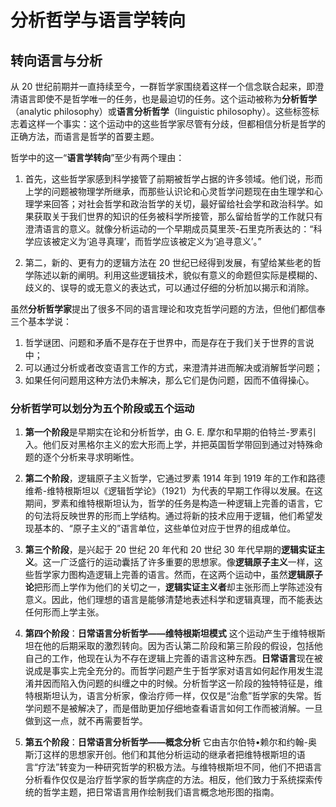 # 分析哲学与语言学转向

## 转向语言与分析

从 20 世纪前期并一直持续至今，一群哲学家围绕着这样一个信念联合起来，即澄清语言即使不是哲学唯一的任务，也是最迫切的任务。这个运动被称为**分析哲学**（analytic philosophy）或**语言分析哲学**（linguistic philosophy）。这些标签标志着这样一个事实：这个运动中的这些哲学家尽管有分歧，但都相信分析是哲学的正确方法，而语言是哲学的首要主题。

哲学中的这一“**语言学转向**”至少有两个理由：

1. 首先，这些哲学家感到科学接管了前期被哲学占据的许多领域。他们说，形而上学的问题被物理学所继承，而那些认识论和心灵哲学问题现在由生理学和心理学来回答；对社会哲学和政治哲学的关切，最好留给社会学和政治科学。如果获取关于我们世界的知识的任务被科学所接管，那么留给哲学的工作就只有澄清语言的意义。就像分析运动的一个早期成员莫里茨-石里克所表达的：“科学应该被定义为‘追寻真理’，而哲学应该被定义为‘追寻意义’。”

2. 第二，新的、更有力的逻辑方法在 20 世纪已经得到发展，有望给某些老的哲学陈述以新的阐明。利用这些逻辑技术，貌似有意义的命题但实际是模糊的、歧义的、误导的或无意义的表达式，可以通过仔细的分析加以揭示和消除。

虽然**分析哲学家**提出了很多不同的语言理论和攻克哲学问题的方法，但他们都信奉三个基本学说：

1. 哲学谜团、问题和矛盾不是存在于世界中，而是存在于我们关于世界的言说中；
2. 可以通过分析或者改变语言工作的方式，来澄清并进而解决或消解哲学问题；
3. 如果任何问题用这种方法仍未解决，那么它们是伪问题，因而不值得操心。

### 分析哲学可以划分为五个阶段或五个运动

1. **第一个阶段**是早期实在论和分析哲学，由 G. E. 摩尔和早期的伯特兰-罗素引入。他们反对黑格尔主义的宏大形而上学，并把英国哲学带回到通过对特殊命题的逐个分析来寻求明晰性。

2. **第二个阶段**，逻辑原子主义哲学，它通过罗素 1914 年到 1919 年的工作和路德维希-维特根斯坦以《逻辑哲学论》（1921）为代表的早期工作得以发展。在这期间，罗素和维特根斯坦认为，哲学的任务是构造一种逻辑上完善的语言，它的句法将反映世界的形而上学结构。通过将新的技术应用于逻辑，他们希望发现基本的、“原子主义的”语言单位，这些单位对应于世界的组成单位。

3. **第三个阶段**，是兴起于 20 世纪 20 年代和 20 世纪 30 年代早期的**逻辑实证主义**。这一广泛盛行的运动囊括了许多重要的思想家。像**逻辑原子主义**一样，这些哲学家力图构造逻辑上完善的语言。然而，在这两个运动中，虽然**逻辑原子论**把形而上学作为他们的关切之一，**逻辑实证主义者**却主张形而上学陈述没有意义。因此，他们理想的语言是能够清楚地表述科学和逻辑真理，而不能表达任何形而上学主张。

4. **第四个阶段**：**日常语言分析哲学——维特根斯坦模式**
   这个运动产生于维特根斯坦在他的后期采取的激烈转向。因为否认第二阶段和第三阶段的假设，包括他自己的工作，他现在认为不存在逻辑上完善的语言这种东西。**日常语言**现在被说成是事实上完全充分的。而哲学问题产生于哲学家对语言如何起作用发生混淆并因而陷入伪问题的纠缠之中的时候。分析哲学这一阶段的独特特征是，维特根斯坦认为，语言分析家，像治疗师一样，仅仅是“治愈”哲学家的失常。哲学问题不是被解决了，而是借助更加仔细地查看语言如何工作而被消解。一旦做到这一点，就不再需要哲学。

5. **第五个阶段**：**日常语言分析哲学——概念分析**
   它由吉尔伯特•赖尔和约翰-奥斯汀这样的思想家开创。他们和其他分析运动的继承者把维特根斯坦的语言“疗法”转变为一种研究哲学的积极方法。与维特根斯坦不同，他们不把语言分析看作仅仅是治疗哲学家的哲学病症的方法。相反，他们致力于系统探索传统的哲学主题，把日常语言用作绘制我们语言概念地形图的指南。

